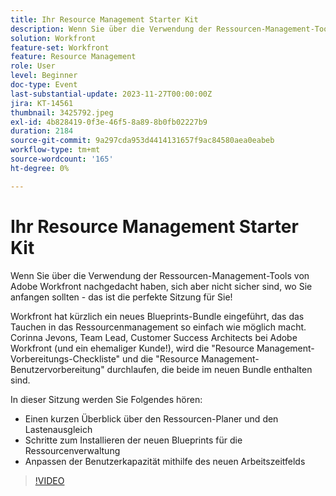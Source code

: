```yaml
---
title: Ihr Resource Management Starter Kit
description: Wenn Sie über die Verwendung der Ressourcen-Management-Tools von Adobe Workfront nachgedacht haben, sich aber nicht sicher sind, wo Sie anfangen sollten - das ist die perfekte Sitzung für Sie! Workfront hat kürzlich ein neues Blueprints-Bundle eingeführt, das das Tauchen in das Ressourcenmanagement so einfach wie möglich macht.
solution: Workfront
feature-set: Workfront
feature: Resource Management
role: User
level: Beginner
doc-type: Event
last-substantial-update: 2023-11-27T00:00:00Z
jira: KT-14561
thumbnail: 3425792.jpeg
exl-id: 4b828419-0f3e-46f5-8a89-8b0fb02227b9
duration: 2184
source-git-commit: 9a297cda953d4414131657f9ac84580aea0eabeb
workflow-type: tm+mt
source-wordcount: '165'
ht-degree: 0%

---
```


# Ihr Resource Management Starter Kit

Wenn Sie über die Verwendung der Ressourcen-Management-Tools von Adobe Workfront nachgedacht haben, sich aber nicht sicher sind, wo Sie anfangen sollten - das ist die perfekte Sitzung für Sie!

Workfront hat kürzlich ein neues Blueprints-Bundle eingeführt, das das Tauchen in das Ressourcenmanagement so einfach wie möglich macht. Corinna Jevons, Team Lead, Customer Success Architects bei Adobe Workfront (und ein ehemaliger Kunde!), wird die &quot;Resource Management-Vorbereitungs-Checkliste&quot; und die &quot;Resource Management-Benutzervorbereitung&quot; durchlaufen, die beide im neuen Bundle enthalten sind.

In dieser Sitzung werden Sie Folgendes hören:

* Einen kurzen Überblick über den Ressourcen-Planer und den Lastenausgleich
* Schritte zum Installieren der neuen Blueprints für die Ressourcenverwaltung
* Anpassen der Benutzerkapazität mithilfe des neuen Arbeitszeitfelds

>[!VIDEO](https://video.tv.adobe.com/v/3425792/?learn=on)
